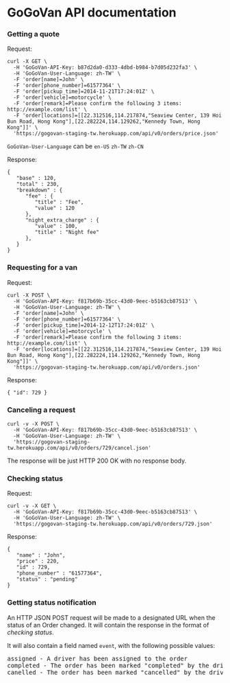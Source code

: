 # GoGoVan API documentation

### Getting a quote

Request:

<pre><code lang="bash">curl -X GET \
  -H 'GoGoVan-API-Key: b87d2da0-d333-4dbd-b984-b7d05d232fa3' \
  -H 'GoGoVan-User-Language: zh-TW' \
  -F 'order[name]=John' \
  -F 'order[phone_number]=61577364' \
  -F 'order[pickup_time]=2014-11-21T17:24:01Z' \
  -F 'order[vehicle]=motorcycle' \
  -F 'order[remark]=Please confirm the following 3 items: http://example.com/list' \
  -F 'order[locations]=[[22.312516,114.217874,"Seaview Center, 139 Hoi Bun Road, Hong Kong"],[22.282224,114.129262,"Kennedy Town, Hong Kong"]]' \
  'https://gogovan-staging-tw.herokuapp.com/api/v0/orders/price.json'
</code></pre>

`GoGoVan-User-Language` can be `en-US` `zh-TW` `zh-CN`

Response:

<pre><code lang="json">{
   "base" : 120,
   "total" : 230,
   "breakdown" : {
      "fee" : {
         "title" : "Fee",
         "value" : 120
      },
      "night_extra_charge" : {
         "value" : 100,
         "title" : "Night fee"
      },
   }
}
</code></pre>

### Requesting for a van

Request:

<pre><code lang="bash">curl -X POST \
  -H 'GoGoVan-API-Key: f817b69b-35cc-43d0-9eec-b5163cb87513' \
  -H 'GoGoVan-User-Language: zh-TW' \
  -F 'order[name]=John' \
  -F 'order[phone_number]=61577364' \
  -F 'order[pickup_time]=2014-12-12T17:24:01Z' \
  -F 'order[vehicle]=motorcycle' \
  -F 'order[remark]=Please confirm the following 3 items: http://example.com/list' \
  -F 'order[locations]=[[22.312516,114.217874,"Seaview Center, 139 Hoi Bun Road, Hong Kong"],[22.282224,114.129262,"Kennedy Town, Hong Kong"]]' \
  'https://gogovan-staging-tw.herokuapp.com/api/v0/orders.json'
</code></pre>

Response:

<pre><code lang="json">{ "id": 729 }
</code></pre>

### Canceling a request

<pre><code lang="bash">curl -v -X POST \
  -H 'GoGoVan-API-Key: f817b69b-35cc-43d0-9eec-b5163cb87513' \
  -H 'GoGoVan-User-Language: zh-TW' \
  'https://gogovan-staging-tw.herokuapp.com/api/v0/orders/729/cancel.json'
</code></pre>

The response will be just HTTP 200 OK with no response body.

### Checking status

Request:

<pre><code lang="bash">curl -v -X GET \
  -H 'GoGoVan-API-Key: f817b69b-35cc-43d0-9eec-b5163cb87513' \
  -H 'GoGoVan-User-Language: zh-TW' \
  'https://gogovan-staging-tw.herokuapp.com/api/v0/orders/729.json'
</code></pre>

Response:

<pre><code lang="json">{
   "name" : "John",
   "price" : 220,
   "id" : 729,
   "phone_number" : "61577364",
   "status" : "pending"
}</code></pre>

### Getting status notification

An HTTP JSON POST request will be made to a designated URL when the status of an Order changed. It will contain the response in the format of _checking status_.

It will also contain a field named `event`, with the following possible values:

<pre>
assigned - A driver has been assigned to the order
completed - The order has been marked "completed" by the driver
canelled - The order has been marked "cancelled" by the driver
</pre>

